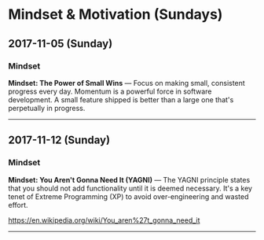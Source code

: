 # Mindset & Motivation (Sundays)

## 2017-11-05 (Sunday)

### Mindset
**Mindset: The Power of Small Wins** — Focus on making small, consistent progress every day. Momentum is a powerful force in software development. A small feature shipped is better than a large one that's perpetually in progress.

---

## 2017-11-12 (Sunday)

### Mindset
**Mindset: You Aren't Gonna Need It (YAGNI)** — The YAGNI principle states that you should not add functionality until it is deemed necessary. It's a key tenet of Extreme Programming (XP) to avoid over-engineering and wasted effort.

https://en.wikipedia.org/wiki/You_aren%27t_gonna_need_it

---

